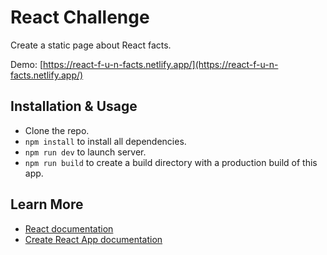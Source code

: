 # React Challenge

Create a static page about React facts.

Demo: [https://react-f-u-n-facts.netlify.app/](https://react-f-u-n-facts.netlify.app/)

## Installation & Usage

- Clone the repo.
- `npm install` to install all dependencies.
- `npm run dev` to launch server.
- `npm run build` to create a build directory with a production build of this app.

## Learn More

- [React documentation](https://reactjs.org/)
- [Create React App documentation](https://create-react-app.dev/docs/getting-started/)
